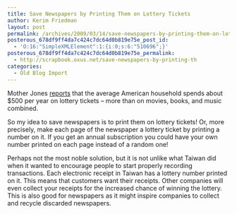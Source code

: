 ```yaml
---
title: Save Newspapers by Printing Them on Lottery Tickets
author: Kerim Friedman
layout: post
permalink: /archives/2009/03/14/save-newspapers-by-printing-them-on-lottery-tickets/
posterous_678df9ff4da7c424c7dc64d0b819e75e_post_id:
  - 'O:16:"SimpleXMLElement":1:{i:0;s:6:"510696";}'
posterous_678df9ff4da7c424c7dc64d0b819e75e_permalink:
  - http://scrapbook.oxus.net/save-newspapers-by-printing-th
categories:
  - Old Blog Import
---
```

Mother Jones <a href="http://www.motherjones.com/media/2009/02/books-lottery-wars#comment-152825" onclick="_gaq.push(['_trackEvent', 'outbound-article', 'http://www.motherjones.com/media/2009/02/books-lottery-wars#comment-152825', 'reports']);" >reports</a> that the average American household spends about $500 per year on lottery tickets &#8211; more than on movies, books, and music combined. 

So my idea to save newspapers is to print them on lottery tickets! Or, more precisely, make each page of the newspaper a lottery ticket by printing a number on it. If you get an annual subscription you could have your own number printed on each page instead of a random one!

Perhaps not the most noble solution, but it is not unlike what Taiwan did when it wanted to encourage people to start properly recording transactions. Each electronic receipt in Taiwan has a lottery number printed on it. This means that customers want their receipts. Other companies will even collect your receipts for the increased chance of winning the lottery. This is also good for newspapers as it might inspire companies to collect and recycle discarded newspapers.

